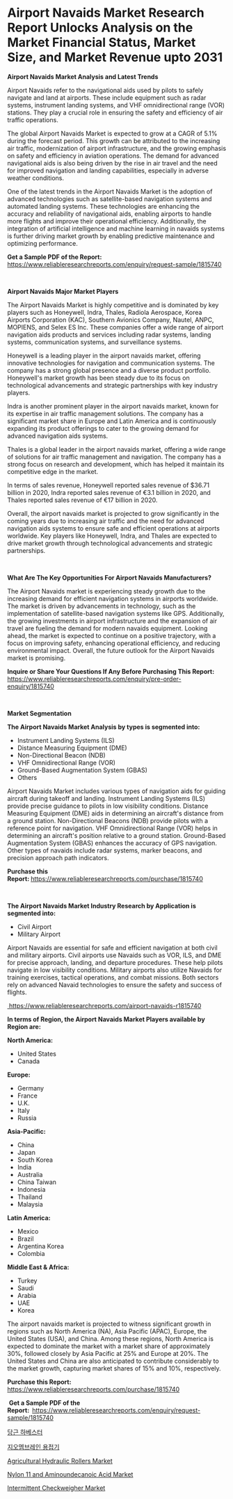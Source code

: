 <p><h1>Airport Navaids Market Research Report Unlocks Analysis on the Market Financial Status, Market Size, and Market Revenue upto 2031</h1></p><p><strong>Airport Navaids Market Analysis and Latest Trends</strong></p>
<p><p>Airport Navaids refer to the navigational aids used by pilots to safely navigate and land at airports. These include equipment such as radar systems, instrument landing systems, and VHF omnidirectional range (VOR) stations. They play a crucial role in ensuring the safety and efficiency of air traffic operations.</p><p>The global Airport Navaids Market is expected to grow at a CAGR of 5.1% during the forecast period. This growth can be attributed to the increasing air traffic, modernization of airport infrastructure, and the growing emphasis on safety and efficiency in aviation operations. The demand for advanced navigational aids is also being driven by the rise in air travel and the need for improved navigation and landing capabilities, especially in adverse weather conditions.</p><p>One of the latest trends in the Airport Navaids Market is the adoption of advanced technologies such as satellite-based navigation systems and automated landing systems. These technologies are enhancing the accuracy and reliability of navigational aids, enabling airports to handle more flights and improve their operational efficiency. Additionally, the integration of artificial intelligence and machine learning in navaids systems is further driving market growth by enabling predictive maintenance and optimizing performance.</p></p>
<p><strong>Get a Sample PDF of the Report:&nbsp;</strong> <a href="https://www.reliableresearchreports.com/enquiry/request-sample/1815740">https://www.reliableresearchreports.com/enquiry/request-sample/1815740</a></p>
<p>&nbsp;</p>
<p><strong>Airport Navaids Major Market Players</strong></p>
<p><p>The Airport Navaids Market is highly competitive and is dominated by key players such as Honeywell, Indra, Thales, Radiola Aerospace, Korea Airports Corporation (KAC), Southern Avionics Company, Nautel, ANPC, MOPIENS, and Selex ES Inc. These companies offer a wide range of airport navigation aids products and services including radar systems, landing systems, communication systems, and surveillance systems.</p><p>Honeywell is a leading player in the airport navaids market, offering innovative technologies for navigation and communication systems. The company has a strong global presence and a diverse product portfolio. Honeywell's market growth has been steady due to its focus on technological advancements and strategic partnerships with key industry players.</p><p>Indra is another prominent player in the airport navaids market, known for its expertise in air traffic management solutions. The company has a significant market share in Europe and Latin America and is continuously expanding its product offerings to cater to the growing demand for advanced navigation aids systems.</p><p>Thales is a global leader in the airport navaids market, offering a wide range of solutions for air traffic management and navigation. The company has a strong focus on research and development, which has helped it maintain its competitive edge in the market.</p><p>In terms of sales revenue, Honeywell reported sales revenue of $36.71 billion in 2020, Indra reported sales revenue of €3.1 billion in 2020, and Thales reported sales revenue of €17 billion in 2020.</p><p>Overall, the airport navaids market is projected to grow significantly in the coming years due to increasing air traffic and the need for advanced navigation aids systems to ensure safe and efficient operations at airports worldwide. Key players like Honeywell, Indra, and Thales are expected to drive market growth through technological advancements and strategic partnerships.</p></p>
<p>&nbsp;</p>
<p><strong>What Are The Key Opportunities For Airport Navaids Manufacturers?</strong></p>
<p><p>The Airport Navaids market is experiencing steady growth due to the increasing demand for efficient navigation systems in airports worldwide. The market is driven by advancements in technology, such as the implementation of satellite-based navigation systems like GPS. Additionally, the growing investments in airport infrastructure and the expansion of air travel are fueling the demand for modern navaids equipment. Looking ahead, the market is expected to continue on a positive trajectory, with a focus on improving safety, enhancing operational efficiency, and reducing environmental impact. Overall, the future outlook for the Airport Navaids market is promising.</p></p>
<p><strong>Inquire or Share Your Questions If Any Before Purchasing This Report:</strong> <a href="https://www.reliableresearchreports.com/enquiry/pre-order-enquiry/1815740">https://www.reliableresearchreports.com/enquiry/pre-order-enquiry/1815740</a></p>
<p>&nbsp;</p>
<p><strong>Market Segmentation</strong></p>
<p><strong>The Airport Navaids Market Analysis by types is segmented into:</strong></p>
<p><ul><li>Instrument Landing Systems (ILS)</li><li>Distance Measuring Equipment (DME)</li><li>Non-Directional Beacon (NDB)</li><li>VHF Omnidirectional Range (VOR)</li><li>Ground-Based Augmentation System (GBAS)</li><li>Others</li></ul></p>
<p><p>Airport Navaids Market includes various types of navigation aids for guiding aircraft during takeoff and landing. Instrument Landing Systems (ILS) provide precise guidance to pilots in low visibility conditions. Distance Measuring Equipment (DME) aids in determining an aircraft's distance from a ground station. Non-Directional Beacons (NDB) provide pilots with a reference point for navigation. VHF Omnidirectional Range (VOR) helps in determining an aircraft's position relative to a ground station. Ground-Based Augmentation System (GBAS) enhances the accuracy of GPS navigation. Other types of navaids include radar systems, marker beacons, and precision approach path indicators.</p></p>
<p><strong>Purchase this Report:&nbsp;</strong><a href="https://www.reliableresearchreports.com/purchase/1815740">https://www.reliableresearchreports.com/purchase/1815740</a></p>
<p>&nbsp;</p>
<p><strong>The Airport Navaids Market Industry Research by Application is segmented into:</strong></p>
<p><ul><li>Civil Airport</li><li>Military Airport</li></ul></p>
<p><p>Airport Navaids are essential for safe and efficient navigation at both civil and military airports. Civil airports use Navaids such as VOR, ILS, and DME for precise approach, landing, and departure procedures. These help pilots navigate in low visibility conditions. Military airports also utilize Navaids for training exercises, tactical operations, and combat missions. Both sectors rely on advanced Navaid technologies to ensure the safety and success of flights.</p></p>
<p><a href="https://www.reliableresearchreports.com/airport-navaids-r1815740">&nbsp;https://www.reliableresearchreports.com/airport-navaids-r1815740</a></p>
<p><strong>In terms of Region, the Airport Navaids Market Players available by Region are:</strong></p>
<p>
    <p> <strong> North America: </strong>
        <ul>
            <li>United States</li>
            <li>Canada</li>
        </ul>
        </p> 
    <p> <strong> Europe: </strong>
        <ul>
            <li>Germany</li>
            <li>France</li>
            <li>U.K.</li>
            <li>Italy</li>
            <li>Russia</li>
        </ul>
        </p> 
    <p> <strong> Asia-Pacific: </strong>
        <ul>
            <li>China</li>
            <li>Japan</li>
            <li>South Korea</li>
            <li>India</li>
            <li>Australia</li>
            <li>China Taiwan</li>
            <li>Indonesia</li>
            <li>Thailand</li>
            <li>Malaysia</li>
        </ul>
        </p> 
    <p> <strong> Latin America: </strong>
        <ul>
            <li>Mexico</li>
            <li>Brazil</li>
            <li>Argentina Korea</li>
            <li>Colombia</li>
        </ul>
        </p> 
    <p> <strong> Middle East & Africa: </strong>
        <ul>
            <li>Turkey</li>
            <li>Saudi</li>
            <li>Arabia</li>
            <li>UAE</li>
            <li>Korea</li>
        </ul>
    </p>
    </p>
<p><p>The airport navaids market is projected to witness significant growth in regions such as North America (NA), Asia Pacific (APAC), Europe, the United States (USA), and China. Among these regions, North America is expected to dominate the market with a market share of approximately 30%, followed closely by Asia Pacific at 25% and Europe at 20%. The United States and China are also anticipated to contribute considerably to the market growth, capturing market shares of 15% and 10%, respectively.</p></p>
<p><strong>Purchase this Report: </strong><a href="https://www.reliableresearchreports.com/purchase/1815740">https://www.reliableresearchreports.com/purchase/1815740</a></p>
<p>&nbsp;<strong>Get a Sample PDF of the Report:&nbsp;&nbsp;</strong><a href="https://www.reliableresearchreports.com/enquiry/request-sample/1815740">https://www.reliableresearchreports.com/enquiry/request-sample/1815740</a></p>
<p><strong></strong></p>
<p><p><a href="https://medium.com/@adsogvwv75/%EA%B8%80%EB%A1%9C%EB%B2%8C-%EB%8B%B9%EA%B7%BC-%EC%88%98%ED%99%95%EA%B8%B0-%EC%8B%9C%EC%9E%A5-%EC%A0%9C%ED%92%88-%EC%9C%A0%ED%98%95-%EC%9D%91%EC%9A%A9-%ED%94%84%EB%A1%9C%EA%B7%B8%EB%9E%A8-%EC%A7%80%EC%97%AD-%EB%B0%8F-%ED%9A%8C%EC%82%AC-%EB%B3%84-%EC%82%B0%EC%97%85-%EC%84%B8%EA%B7%B8%EB%A8%BC%ED%8A%B8-%EC%A0%84%EB%A7%9D-%EC%8B%9C%EC%9E%A5-%ED%8F%89%EA%B0%80-%EA%B2%BD%EC%9F%81-%EC%83%81%ED%99%A9-%ED%8A%B8%EB%A0%8C%EB%93%9C-%EB%B0%8F-%EC%A0%84%EB%A7%9D-2024-2031-b105745338f4">당근 하베스터</a></p><p><a href="https://medium.com/@puputzim_20688/%EA%B8%80%EB%A1%9C%EB%B2%8C-%EC%A7%80%EC%98%A4%EB%A9%94%EB%B8%8C%EB%A0%88%EC%9D%B8-%EC%9A%A9%EC%A0%91%EA%B8%B0-%EC%82%B0%EC%97%85-%EC%97%B0%EA%B5%AC-%EB%B3%B4%EA%B3%A0%EC%84%9C-%EA%B2%BD%EC%9F%81-%ED%92%8D%EA%B2%BD-%EC%8B%9C%EC%9E%A5-%EA%B7%9C%EB%AA%A8-%EC%A7%80%EC%97%AD-%EC%83%81%ED%83%9C-%EB%B0%8F-%EC%98%88%EC%B8%A1-%EC%A0%84%EB%A7%9D-2024-2031-a1dd3f2c578c">지오멤브레인 용접기</a></p><p><a href="https://issuu.com/reportprime-2/docs/agricultural-hydraulic-rollers-market-size-2030.pp">Agricultural Hydraulic Rollers Market</a></p><p><a href="https://medium.com/@patriciahanson2013/nylon-11-and-aminoundecanoic-acid-market-market-segmentation-geographical-regions-and-market-ffa3492fcf27">Nylon 11 and Aminoundecanoic Acid Market</a></p><p><a href="https://issuu.com/reportprime-2/docs/intermittent-checkweigher-market-size-2030.pptx">Intermittent Checkweigher Market</a></p></p>